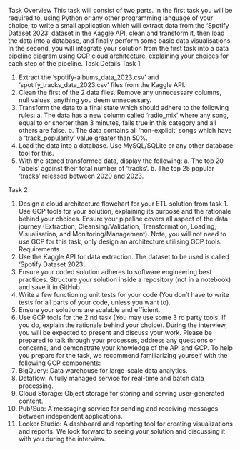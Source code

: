 Task Overview
This task will consist of two parts.
In the first task you will be required to, using Python or any other programming language of your choice, to write a small
application which will extract data from the ‘Spotify Dataset 2023’ dataset in the Kaggle API, clean and transform it, then
load the data into a database, and finally perform some basic data visualisations.
In the second, you will integrate your solution from the first task into a data pipeline diagram using GCP cloud architecture,
explaining your choices for each step of the pipeline.
Task Details
Task 1
1. Extract the ‘spotify-albums_data_2023.csv’ and ‘spotify_tracks_data_2023.csv’ files from the Kaggle API.
2. Clean the first of the 2 data files. Remove any unnecessary columns, null values, anything you deem unnecessary.
3. Transform the data to a final state which should adhere to the following rules:
a. The data has a new column called ‘radio_mix’ where any song, equal to or shorter than 3 minutes, falls
true in this category and all others are false.
b. The data contains all ‘non-explicit’ songs which have a ‘track_popularity’ value greater than 50%.
4. Load the data into a database. Use MySQL/SQLite or any other database tool for this.
5. With the stored transformed data, display the following:
a. The top 20 ‘labels’ against their total number of ‘tracks’.
b. The top 25 popular ‘tracks’ released between 2020 and 2023.

Task 2
1. Design a cloud architecture flowchart for your ETL solution from task 1. Use GCP tools for your solution,
explaining its purpose and the rationale behind your choices. Ensure your pipeline covers all aspect of the data
journey (Extraction, Cleansing/Validation, Transformation, Loading, Visualisation, and Monitoring/Management).
Note, you will not need to use GCP for this task, only design an architecture utilising GCP tools.
Requirements
1. Use the Kaggle API for data extraction. The dataset to be used is called ‘Spotify Dataset 2023’.
2. Ensure your coded solution adheres to software engineering best practices. Structure your solution inside a
repository (not in a notebook) and save it in GitHub.
3. Write a few functioning unit tests for your code (You don’t have to write tests for all parts of your code, unless
you want to).
4. Ensure your solutions are scalable and efficient.
5. Use GCP tools for the 2 nd task (You may use some 3 rd party tools. If you do, explain the rationale behind your
choice).
During the interview, you will be expected to present and discuss your work. Please be prepared to talk through your
processes, address any questions or concerns, and demonstrate your knowledge of the API and GCP.
To help you prepare for the task, we recommend familiarizing yourself with the following GCP components:
1. BigQuery: Data warehouse for large-scale data analytics.
2. Dataflow: A fully managed service for real-time and batch data processing.
3. Cloud Storage: Object storage for storing and serving user-generated content.
4. Pub/Sub: A messaging service for sending and receiving messages between independent applications.
5. Looker Studio: A dashboard and reporting tool for creating visualizations and reports.
We look forward to seeing your solution and discussing it with you during the interview.
